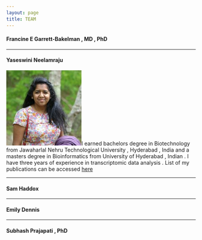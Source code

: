 ```yaml
---
layout: page
title: TEAM
---
```


#### Francine E Garrett-Bakelman , MD , PhD 

-----------------------------
#### Yaseswini Neelamraju
![Yaseswini](_images/YN.jpg)I earned bachelors degree in Biotechnology from Jawaharlal Nehru Technological University , Hyderabad , India and a masters degree in Bioinformatics from University of Hyderabad , Indian . I have three years of experience in transcriptomic data analysis . List of my publications can be accessed [here]({{"https://www.ncbi.nlm.nih.gov/pubmed/?term=neelamraju%2C+yaseswini"}})

----------------------------
#### Sam Haddox
-----------------------------
#### Emily Dennis 
-----------------------------
#### Subhash Prajapati , PhD


